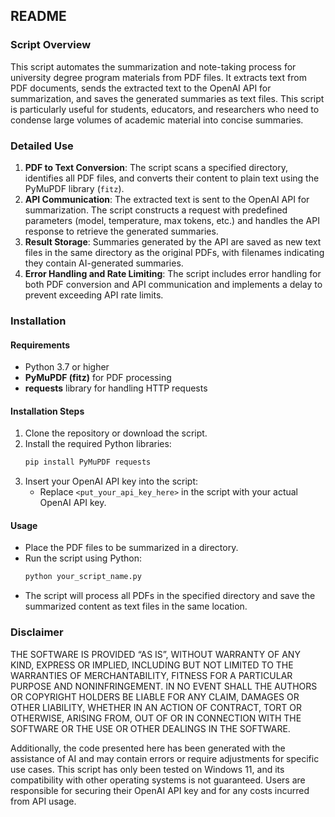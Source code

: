 ## README
### Script Overview
This script automates the summarization and note-taking process for university degree program materials from PDF files. It extracts text from PDF documents, sends the extracted text to the OpenAI API for summarization, and saves the generated summaries as text files. This script is particularly useful for students, educators, and researchers who need to condense large volumes of academic material into concise summaries.

### Detailed Use
1. **PDF to Text Conversion**: The script scans a specified directory, identifies all PDF files, and converts their content to plain text using the PyMuPDF library (`fitz`).
2. **API Communication**: The extracted text is sent to the OpenAI API for summarization. The script constructs a request with predefined parameters (model, temperature, max tokens, etc.) and handles the API response to retrieve the generated summaries.
3. **Result Storage**: Summaries generated by the API are saved as new text files in the same directory as the original PDFs, with filenames indicating they contain AI-generated summaries.
4. **Error Handling and Rate Limiting**: The script includes error handling for both PDF conversion and API communication and implements a delay to prevent exceeding API rate limits.

### Installation
#### Requirements
- Python 3.7 or higher
- **PyMuPDF (fitz)** for PDF processing
- **requests** library for handling HTTP requests

#### Installation Steps
1. Clone the repository or download the script.
2. Install the required Python libraries:
   ```bash
   pip install PyMuPDF requests
   ```
3. Insert your OpenAI API key into the script:
   - Replace `<put_your_api_key_here>` in the script with your actual OpenAI API key.

#### Usage
- Place the PDF files to be summarized in a directory.
- Run the script using Python:
  ```bash
  python your_script_name.py
  ```
- The script will process all PDFs in the specified directory and save the summarized content as text files in the same location.

### Disclaimer
THE SOFTWARE IS PROVIDED “AS IS”, WITHOUT WARRANTY OF ANY KIND, EXPRESS OR IMPLIED, INCLUDING BUT NOT LIMITED TO THE WARRANTIES OF MERCHANTABILITY, FITNESS FOR A PARTICULAR PURPOSE AND NONINFRINGEMENT. IN NO EVENT SHALL THE AUTHORS OR COPYRIGHT HOLDERS BE LIABLE FOR ANY CLAIM, DAMAGES OR OTHER LIABILITY, WHETHER IN AN ACTION OF CONTRACT, TORT OR OTHERWISE, ARISING FROM, OUT OF OR IN CONNECTION WITH THE SOFTWARE OR THE USE OR OTHER DEALINGS IN THE SOFTWARE.

Additionally, the code presented here has been generated with the assistance of AI and may contain errors or require adjustments for specific use cases. This script has only been tested on Windows 11, and its compatibility with other operating systems is not guaranteed. Users are responsible for securing their OpenAI API key and for any costs incurred from API usage.